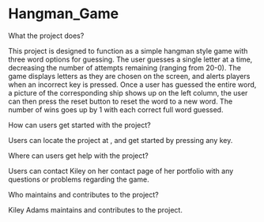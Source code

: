 # Hangman_Game

What the project does?

This project is designed to function as a simple hangman style game with three word options for guessing. The user guesses a single letter at a time, decreasing the number of attempts remaining (ranging from 20-0). The game displays letters as they are chosen on the screen, and alerts players when an incorrect key is pressed. Once a user has guessed the entire word, a picture of the corresponding ship shows up on the left column, the user can then press the reset button to reset the word to a new word. The number of wins goes up by 1 with each correct full word guessed. 

How can users get started with the project?
	
Users can locate the project at , and get started by pressing any key.

Where can users get help with the project?

Users can contact Kiley on her contact page of her portfolio with any questions or problems regarding the game. 

Who maintains and contributes to the project?
	
Kiley Adams maintains and contributes to the project. 
